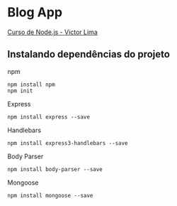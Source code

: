 # Blog App

[Curso de Node.js - Victor Lima](https://www.youtube.com/playlist?list=PLJ_KhUnlXUPtbtLwaxxUxHqvcNQndmI4B)

## Instalando dependências do projeto

npm

	npm install npm
	npm init

Express

	npm install express --save

Handlebars

	npm install express3-handlebars --save

Body Parser

	npm install body-parser --save

Mongoose

	npm install mongoose --save